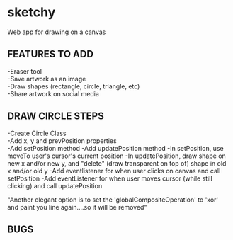 # sketchy
 Web app for drawing on a canvas 


## FEATURES TO ADD  
-Eraser tool  
-Save artwork as an image  
-Draw shapes (rectangle, circle, triangle, etc)  
-Share artwork on social media  

## DRAW CIRCLE STEPS  
-Create Circle Class  
-Add x, y and prevPosition properties  
-Add setPosition method
-Add updatePosition method
-In setPosition, use moveTo user's cursor's current position
-In updatePosition, draw shape on new x and/or new y, and "delete" (draw transparent on top of) shape in old x and/or old y
-Add eventlistener for when user clicks on canvas and call setPosition
-Add eventListener for when user moves cursor (while still clicking) and call updatePosition  

"Another elegant option is to set the 'globalCompositeOperation' to 'xor' and paint you line again....so it will be removed"


## BUGS  
